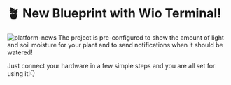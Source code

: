 # 🪴 New Blueprint with Wio Terminal!
![platform-news](https://github.com/blynkkk/news/assets/120122081/f8ce8840-b4e2-4fa7-ab72-a000b8dd5cbe)
The project is pre-configured to show the amount of light and soil moisture for your plant and to send notifications when it should be watered!

Just connect your hardware in a few simple steps and you are all set for using it!👇

